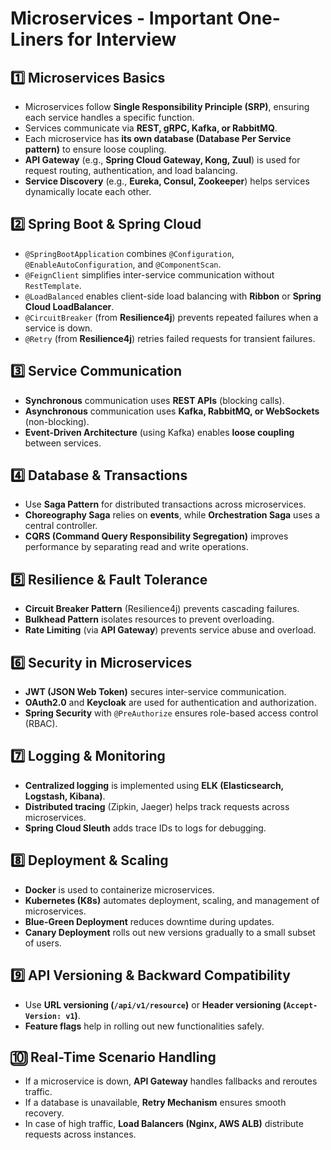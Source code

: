 # Microservices - Important One-Liners for Interview

## **1️⃣ Microservices Basics**
- Microservices follow **Single Responsibility Principle (SRP)**, ensuring each service handles a specific function.  
- Services communicate via **REST, gRPC, Kafka, or RabbitMQ**.  
- Each microservice has **its own database (Database Per Service pattern)** to ensure loose coupling.  
- **API Gateway** (e.g., **Spring Cloud Gateway, Kong, Zuul**) is used for request routing, authentication, and load balancing.  
- **Service Discovery** (e.g., **Eureka, Consul, Zookeeper**) helps services dynamically locate each other.  

## **2️⃣ Spring Boot & Spring Cloud**
- `@SpringBootApplication` combines `@Configuration`, `@EnableAutoConfiguration`, and `@ComponentScan`.  
- `@FeignClient` simplifies inter-service communication without `RestTemplate`.  
- `@LoadBalanced` enables client-side load balancing with **Ribbon** or **Spring Cloud LoadBalancer**.  
- `@CircuitBreaker` (from **Resilience4j**) prevents repeated failures when a service is down.  
- `@Retry` (from **Resilience4j**) retries failed requests for transient failures.  

## **3️⃣ Service Communication**
- **Synchronous** communication uses **REST APIs** (blocking calls).  
- **Asynchronous** communication uses **Kafka, RabbitMQ, or WebSockets** (non-blocking).  
- **Event-Driven Architecture** (using Kafka) enables **loose coupling** between services.  

## **4️⃣ Database & Transactions**
- Use **Saga Pattern** for distributed transactions across microservices.  
- **Choreography Saga** relies on **events**, while **Orchestration Saga** uses a central controller.  
- **CQRS (Command Query Responsibility Segregation)** improves performance by separating read and write operations.  

## **5️⃣ Resilience & Fault Tolerance**
- **Circuit Breaker Pattern** (Resilience4j) prevents cascading failures.  
- **Bulkhead Pattern** isolates resources to prevent overloading.  
- **Rate Limiting** (via **API Gateway**) prevents service abuse and overload.  

## **6️⃣ Security in Microservices**
- **JWT (JSON Web Token)** secures inter-service communication.  
- **OAuth2.0** and **Keycloak** are used for authentication and authorization.  
- **Spring Security** with `@PreAuthorize` ensures role-based access control (RBAC).  

## **7️⃣ Logging & Monitoring**
- **Centralized logging** is implemented using **ELK (Elasticsearch, Logstash, Kibana)**.  
- **Distributed tracing** (Zipkin, Jaeger) helps track requests across microservices.  
- **Spring Cloud Sleuth** adds trace IDs to logs for debugging.  

## **8️⃣ Deployment & Scaling**
- **Docker** is used to containerize microservices.  
- **Kubernetes (K8s)** automates deployment, scaling, and management of microservices.  
- **Blue-Green Deployment** reduces downtime during updates.  
- **Canary Deployment** rolls out new versions gradually to a small subset of users.  

## **9️⃣ API Versioning & Backward Compatibility**
- Use **URL versioning (`/api/v1/resource`)** or **Header versioning (`Accept-Version: v1`)**.  
- **Feature flags** help in rolling out new functionalities safely.  

## **🔟 Real-Time Scenario Handling**
- If a microservice is down, **API Gateway** handles fallbacks and reroutes traffic.  
- If a database is unavailable, **Retry Mechanism** ensures smooth recovery.  
- In case of high traffic, **Load Balancers (Nginx, AWS ALB)** distribute requests across instances.  
